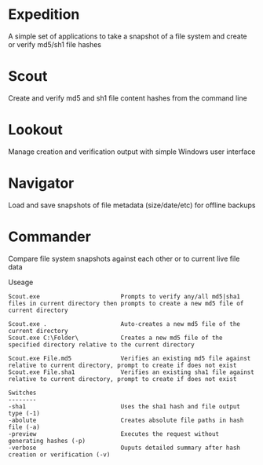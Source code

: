 # Expedition
A simple set of applications to take a snapshot of a file system and create or verify md5/sh1 file hashes


Scout
=====
Create and verify md5 and sh1 file content hashes from the command line

Lookout
=======
Manage creation and verification output with simple Windows user interface

Navigator
=========
Load and save snapshots of file metadata (size/date/etc) for offline backups

Commander
=========
Compare file system snapshots against each other or to current live file data



Useage
~~~~~~
Scout.exe						Prompts to verify any/all md5|sha1 files in current directory then prompts to create a new md5 file of current directory

Scout.exe .						Auto-creates a new md5 file of the current directory
Scout.exe C:\Folder\			Creates a new md5 file of the specified directory relative to the current directory

Scout.exe File.md5				Verifies an existing md5 file against relative to current directory, prompt to create if does not exist
Scout.exe File.sha1				Verifies an existing sha1 file against relative to current directory, prompt to create if does not exist

Switches
--------
-sha1							Uses the sha1 hash and file output type (-1)
-abolute						Creates absolute file paths in hash file (-a)
-preview						Executes the request without generating hashes (-p)
-verbose						Ouputs detailed summary after hash creation or verification (-v)